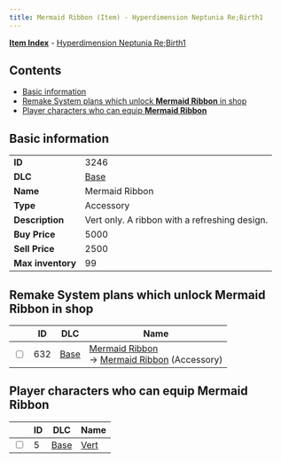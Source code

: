 ```yaml
---
title: Mermaid Ribbon (Item) - Hyperdimension Neptunia Re;Birth1
---
```


[**Item Index**](/neptunia/rb1/item/index.html) - [Hyperdimension Neptunia Re;Birth1](/neptunia/rb1)

## Contents

- [Basic information](#basic-information)
- [Remake System plans which unlock **Mermaid Ribbon** in shop](#remake-system-plans-which-unlock-mermaid-ribbon-in-shop)
- [Player characters who can equip **Mermaid Ribbon**](#player-characters-who-can-equip-mermaid-ribbon)
## Basic information

|   |   |
| -- | -- |
| **ID** | 3246 |
| **DLC** | [Base](/neptunia/rb1/dlc/1-base.html) |
| **Name** | Mermaid Ribbon |
| **Type** | Accessory |
| **Description** | Vert only. A ribbon with a refreshing design. |
| **Buy Price** | 5000 |
| **Sell Price** | 2500 |
| **Max inventory** | 99 |


## Remake System plans which unlock **Mermaid Ribbon** in shop

|    | ID | DLC | Name |
| -- | -- | --- | ---- |
| <input type="checkbox" id="rb1-remake-1-632" class="trackbox" /> | 632 | [Base](/neptunia/rb1/dlc/1-base.html) | [Mermaid Ribbon](/neptunia/rb1/remake/1-632-mermaid-ribbon.html)<br /> → [Mermaid Ribbon](/neptunia/rb1/item/1-3246-mermaid-ribbon.html) (Accessory) |


## Player characters who can equip **Mermaid Ribbon**

|    | ID | DLC | Name |
| -- | -- | --- | ---- |
| <input type="checkbox" id="rb1-player-1-5" class="trackbox" /> | 5 | [Base](/neptunia/rb1/dlc/1-base.html) | [Vert](/neptunia/rb1/player/1-5-vert.html) |
